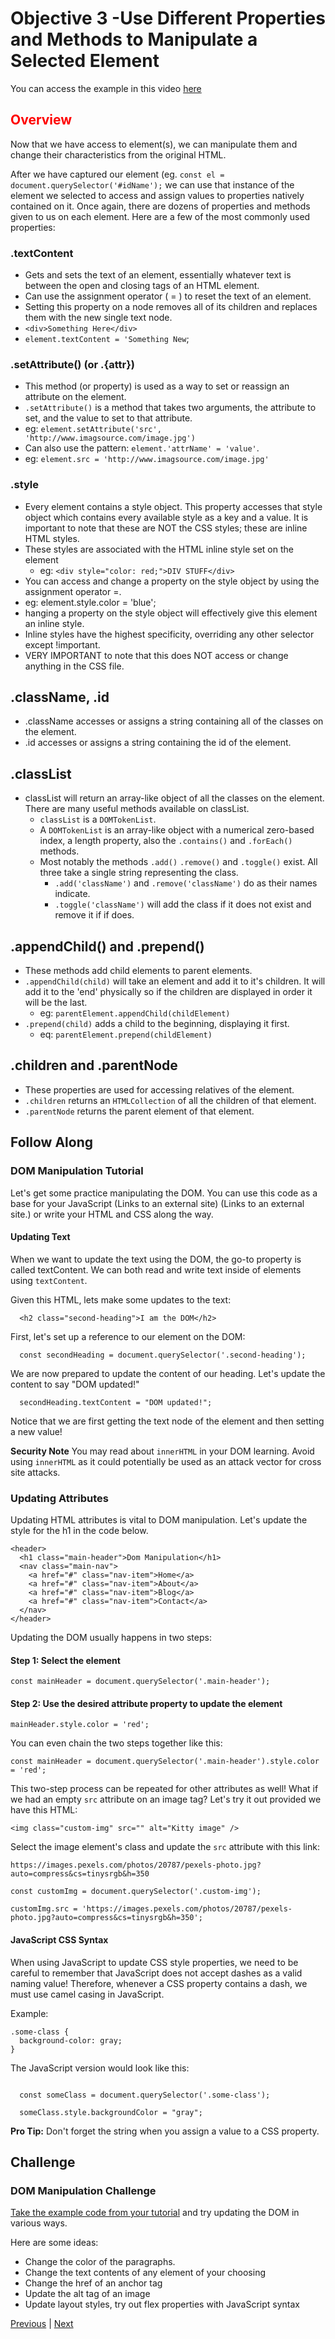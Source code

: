 # Objective 3 -Use Different Properties and Methods to Manipulate a Selected Element

You can access the example in this video [here](https://codesandbox.io/s/k0q2wwyj2o)

## <span style="color:red">Overview</span>

Now that we have access to element(s), we can manipulate them and change their characteristics from the original HTML.

After we have captured our element (eg. ```const el = document.querySelector('#idName');``` we can use that instance of the element we selected to access and assign values to properties natively contained on it. Once again, there are dozens of properties and methods given to us on each element. Here are a few of the most commonly used properties:

### .textContent
- Gets and sets the text of an element, essentially whatever text is between the open and closing tags of an HTML element.
- Can use the assignment operator ( = ) to reset the text of an element.
- Setting this property on a node removes all of its children and replaces them with the new single text node.
- ```<div>Something Here</div>```
- ```element.textContent = 'Something New```;

### .setAttribute() (or .{attr})
- This method (or property) is used as a way to set or reassign an attribute on the element.
- `.setAttribute()` is a method that takes two arguments, the attribute to set, and the value to set to that attribute.
- eg: `element.setAttribute('src', 'http://www.imagsource.com/image.jpg')`
- Can also use the pattern: `element.'attrName' = 'value'`.
- eg: `element.src = 'http://www.imagsource.com/image.jpg'`

### .style
- Every element contains a style object. This property accesses that style object which contains every available style as a key and a value. It is important to note that these are NOT the CSS styles; these are inline HTML styles.
- These styles are associated with the HTML inline style set on the element
  -   eg: `<div style="color: red;">DIV STUFF</div>`
- You can access and change a property on the style object by using the assignment operator =.
- eg: element.style.color = 'blue';
- hanging a property on the style object will effectively give this element an inline style.
- Inline styles have the highest specificity, overriding any other selector except !important.
- VERY IMPORTANT to note that this does NOT access or change anything in the CSS file.

##  .className, .id
- .className accesses or assigns a string containing all of the classes on the element.
- .id accesses or assigns a string containing the id of the element.

##  .classList
- classList will return an array-like object of all the classes on the element. There are many useful methods available on classList.
  - `classList` is a `DOMTokenList`.
  - A `DOMTokenList` is an array-like object with a numerical zero-based index, a length property, also the `.contains()` and `.forEach()` methods.
  - Most notably the methods `.add()` `.remove()` and `.toggle()` exist. All three take a single string representing the class.
    - `.add('className')` and `.remove('className')` do as their names indicate.
    - `.toggle('className')` will add the class if it does not exist and remove it if if does.

##  .appendChild() and .prepend()
- These methods add child elements to parent elements.
- `.appendChild(child)` will take an element and add it to it's children. It will add it to the 'end' physically so if the children are displayed in order it will be the last.
  - eg: `parentElement.appendChild(childElement)`
- `.prepend(child)` adds a child to the beginning, displaying it first.
  - eq: `parentElement.prepend(childElement)`

##  .children and .parentNode
- These properties are used for accessing relatives of the element.
- `.children` returns an `HTMLCollection` of all the children of that element.
- `.parentNode` returns the parent element of that element.

## Follow Along

### DOM Manipulation Tutorial

Let's get some practice manipulating the DOM. You can use this code as a base for your JavaScript (Links to an external site) (Links to an external site.) or write your HTML and CSS along the way.

####  Updating Text

When we want to update the text using the DOM, the go-to property is called textContent. We can both read and write text inside of elements using `textContent`.

Given this HTML, lets make some updates to the text:
```
  <h2 class="second-heading">I am the DOM</h2>
```
First, let's set up a reference to our element on the DOM:
```
  const secondHeading = document.querySelector('.second-heading');
```
We are now prepared to update the content of our heading. Let's update the content to say "DOM updated!"
```
  secondHeading.textContent = "DOM updated!";
```
Notice that we are first getting the text node of the element and then setting a new value!

**Security Note** You may read about `innerHTML` in your DOM learning. Avoid using `innerHTML` as it could potentially be used as an attack vector for cross site attacks.

### Updating Attributes

Updating HTML attributes is vital to DOM manipulation. Let's update the style for the h1 in the code below.

```
<header>
  <h1 class="main-header">Dom Manipulation</h1>
  <nav class="main-nav">
    <a href="#" class="nav-item">Home</a>
    <a href="#" class="nav-item">About</a>
    <a href="#" class="nav-item">Blog</a>
    <a href="#" class="nav-item">Contact</a>
  </nav>
</header>
```
Updating the DOM usually happens in two steps:

####  Step 1: Select the element
```
const mainHeader = document.querySelector('.main-header');
```
####  Step 2: Use the desired attribute property to update the element
```
mainHeader.style.color = 'red';
```
You can even chain the two steps together like this:
```
const mainHeader = document.querySelector('.main-header').style.color = 'red';
```
This two-step process can be repeated for other attributes as well! What if we had an empty `src` attribute on an image tag? Let's try it out provided we have this HTML:
```
<img class="custom-img" src="" alt="Kitty image" />
```
Select the image element's class and update the `src` attribute with this link:
```
https://images.pexels.com/photos/20787/pexels-photo.jpg?auto=compress&cs=tinysrgb&h=350
```
```
const customImg = document.querySelector('.custom-img');

customImg.src = 'https://images.pexels.com/photos/20787/pexels-photo.jpg?auto=compress&cs=tinysrgb&h=350';
```

####  JavaScript CSS Syntax

When using JavaScript to update CSS style properties, we need to be careful to remember that JavaScript does not accept dashes as a valid naming value! Therefore, whenever a CSS property contains a dash, we must use camel casing in JavaScript.

Example:

```
.some-class {
  background-color: gray;
}
```
The JavaScript version would look like this:
```

  const someClass = document.querySelector('.some-class');

  someClass.style.backgroundColor = "gray";
```
**Pro Tip:** Don't forget the string when you assign a value to a CSS property.

## Challenge

### DOM Manipulation Challenge

[Take the example code from your tutorial](https://codepen.io/BloomTech/pen/jvjjGB?editors=1011) and try updating the DOM in various ways.

Here are some ideas:

- Change the color of the paragraphs.
- Change the text contents of any element of your choosing
- Change the href of an anchor tag
- Update the alt tag of an image
- Update layout styles, try out flex properties with JavaScript syntax



[Previous](./Object_4.md) | [Next](./Understanding.md)


